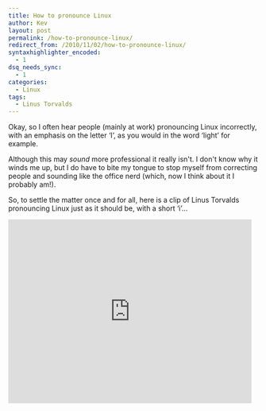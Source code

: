 ```yaml
---
title: How to pronounce Linux
author: Kev
layout: post
permalink: /how-to-pronounce-linux/
redirect_from: /2010/11/02/how-to-pronounce-linux/
syntaxhighlighter_encoded:
  - 1
dsq_needs_sync:
  - 1
categories:
  - Linux
tags:
  - Linus Torvalds
---
```

Okay, so I often hear people (mainly at work) pronouncing Linux incorrectly, with an emphasis on the letter &#8216;I&#8217;, as you would in the word &#8216;light&#8217; for example.

Although this may *sound* more professional it really isn't. I don't know why it winds me up, but I do have to bite my tongue to stop myself from correcting people and sounding like the office nerd (which, now I think about it I probably am!).

So, to settle the matter once and for all, here is a clip of Linus Torvalds pronouncing Linux just as it should be, with a short &#8216;i&#8217;&#8230;

<iframe width="490" height="370" src="http://www.youtube.com/embed/5IfHm6R5le0" frameborder="0" allowfullscreen="allowfullscreen" data-link="http://www.youtube.com/watch?v=5IfHm6R5le0"></iframe>
